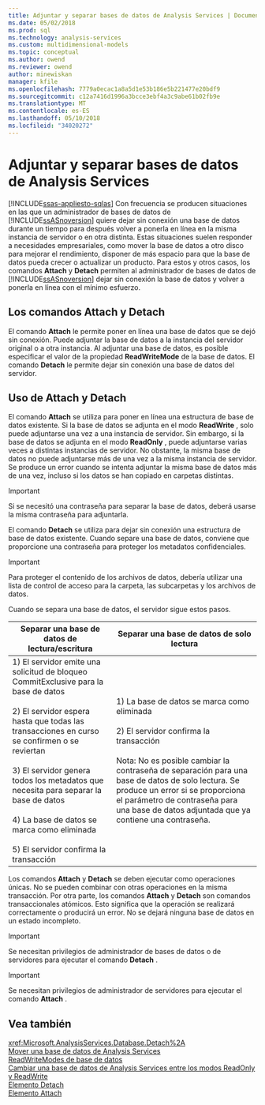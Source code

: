 ```yaml
---
title: Adjuntar y separar bases de datos de Analysis Services | Documentos de Microsoft
ms.date: 05/02/2018
ms.prod: sql
ms.technology: analysis-services
ms.custom: multidimensional-models
ms.topic: conceptual
ms.author: owend
ms.reviewer: owend
author: minewiskan
manager: kfile
ms.openlocfilehash: 7779a0ecac1a8a5d1e53b186e5b221477e20bdf9
ms.sourcegitcommit: c12a7416d1996a3bcce3ebf4a3c9abe61b02fb9e
ms.translationtype: MT
ms.contentlocale: es-ES
ms.lasthandoff: 05/10/2018
ms.locfileid: "34020272"
---
```

# <a name="attach-and-detach-analysis-services-databases"></a>Adjuntar y separar bases de datos de Analysis Services
[!INCLUDE[ssas-appliesto-sqlas](../../includes/ssas-appliesto-sqlas.md)]
  Con frecuencia se producen situaciones en las que un administrador de bases de datos de [!INCLUDE[ssASnoversion](../../includes/ssasnoversion-md.md)] quiere dejar sin conexión una base de datos durante un tiempo para después volver a ponerla en línea en la misma instancia de servidor o en otra distinta. Estas situaciones suelen responder a necesidades empresariales, como mover la base de datos a otro disco para mejorar el rendimiento, disponer de más espacio para que la base de datos pueda crecer o actualizar un producto. Para estos y otros casos, los comandos **Attach** y **Detach** permiten al administrador de bases de datos de [!INCLUDE[ssASnoversion](../../includes/ssasnoversion-md.md)] dejar sin conexión la base de datos y volver a ponerla en línea con el mínimo esfuerzo.  
  
## <a name="attach-and-detach-commands"></a>Los comandos Attach y Detach  
 El comando **Attach** le permite poner en línea una base de datos que se dejó sin conexión. Puede adjuntar la base de datos a la instancia del servidor original o a otra instancia. Al adjuntar una base de datos, es posible especificar el valor de la propiedad **ReadWriteMode** de la base de datos. El comando **Detach** le permite dejar sin conexión una base de datos del servidor.  
  
## <a name="attach-and-detach-usage"></a>Uso de Attach y Detach  
 El comando **Attach** se utiliza para poner en línea una estructura de base de datos existente. Si la base de datos se adjunta en el modo **ReadWrite** , solo puede adjuntarse una vez a una instancia de servidor. Sin embargo, si la base de datos se adjunta en el modo **ReadOnly** , puede adjuntarse varias veces a distintas instancias de servidor. No obstante, la misma base de datos no puede adjuntarse más de una vez a la misma instancia de servidor. Se produce un error cuando se intenta adjuntar la misma base de datos más de una vez, incluso si los datos se han copiado en carpetas distintas.  
  
> [!IMPORTANT]  
>  Si se necesitó una contraseña para separar la base de datos, deberá usarse la misma contraseña para adjuntarla.  
  
 El comando **Detach** se utiliza para dejar sin conexión una estructura de base de datos existente. Cuando separe una base de datos, conviene que proporcione una contraseña para proteger los metadatos confidenciales.  
  
> [!IMPORTANT]  
>  Para proteger el contenido de los archivos de datos, debería utilizar una lista de control de acceso para la carpeta, las subcarpetas y los archivos de datos.  
  
 Cuando se separa una base de datos, el servidor sigue estos pasos.  
  
|Separar una base de datos de lectura/escritura|Separar una base de datos de solo lectura|  
|--------------------------------------|-------------------------------------|  
|1) El servidor emite una solicitud de bloqueo CommitExclusive para la base de datos<br /><br /> 2) El servidor espera hasta que todas las transacciones en curso se confirmen o se reviertan<br /><br /> 3) El servidor genera todos los metadatos que necesita para separar la base de datos<br /><br /> 4) La base de datos se marca como eliminada<br /><br /> 5) El servidor confirma la transacción|1) La base de datos se marca como eliminada<br /><br /> 2) El servidor confirma la transacción<br /><br /> Nota: No es posible cambiar la contraseña de separación para una base de datos de solo lectura. Se produce un error si se proporciona el parámetro de contraseña para una base de datos adjuntada que ya contiene una contraseña.|  
  
 Los comandos **Attach** y **Detach** se deben ejecutar como operaciones únicas. No se pueden combinar con otras operaciones en la misma transacción. Por otra parte, los comandos **Attach** y **Detach** son comandos transaccionales atómicos. Esto significa que la operación se realizará correctamente o producirá un error. No se dejará ninguna base de datos en un estado incompleto.  
  
> [!IMPORTANT]  
>  Se necesitan privilegios de administrador de bases de datos o de servidores para ejecutar el comando **Detach** .  
  
> [!IMPORTANT]  
>  Se necesitan privilegios de administrador de servidores para ejecutar el comando **Attach** .  
  
## <a name="see-also"></a>Vea también  
 <xref:Microsoft.AnalysisServices.Database.Detach%2A>   
 [Mover una base de datos de Analysis Services](../../analysis-services/multidimensional-models/move-an-analysis-services-database.md)   
 [ReadWriteModes de base de datos](../../analysis-services/multidimensional-models/database-readwritemodes.md)   
 [Cambiar una base de datos de Analysis Services entre los modos ReadOnly y ReadWrite](../../analysis-services/multidimensional-models/switch-an-analysis-services-database-between-readonly-and-readwrite-modes.md)   
 [Elemento Detach](../../analysis-services/xmla/xml-elements-commands/detach-element.md)   
 [Elemento Attach](../../analysis-services/xmla/xml-elements-commands/attach-element.md)  
  
  
